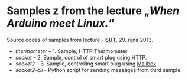 # Samples z from the lecture „*When Arduino meet Linux.*“ #

Source codes of samples from lecture - **[SUT](http://sut.sh.cvut.cz/)**, 29. října 2013.

- *thermometer* – 1. Sample, HTTP Thermometer
- *socket* – 2. Sample, control of smart plug using HTTP.
- *socket2* – 3. Sample, controlling smart plug using [Mailbox](http://arduino.cc/en/Reference/YunMailboxConstructor)
- *socket2-cli* - Python script for sending messages from third sample.
